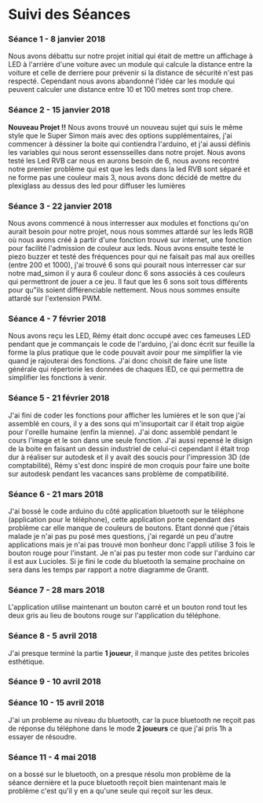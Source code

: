 # Suivi des Séances

### Séance 1 - 8 janvier 2018

Nous avons débattu sur notre projet initial qui était de mettre un affichage à LED à l'arrière d'une voiture avec un module qui calcule la distance entre la voiture et celle de derriere pour prévenir si la distance de sécurité n'est pas respecté.
Cependant nous avons abandonné l'idée car les module qui peuvent calculer une distance entre 10 et 100 metres sont trop chere.

### Séance 2 - 15 janvier 2018

**Nouveau Projet !!**
Nous avons trouvé un nouveau sujet qui suis le même style que le Super Simon mais avec des options supplémentaires, j'ai commencer à déssiner la boite qui contiendra l'arduino,  et j'ai aussi définis les variables qui nous seront essensseilles dans notre projet.
Nous avons testé les Led RVB car nous en aurons besoin de 6, nous avons recontré notre premier problème qui est que les leds dans la led RVB sont séparé et ne forme pas une couleur mais 3, nous avons donc décidé de mettre du plexiglass au dessus des led pour diffuser les lumières

### Séance 3 - 22 janvier 2018

Nous avons commencé à nous interresser aux modules et fonctions qu'on aurait besoin pour notre projet, nous nous sommes attardé sur les leds RGB où nous avons créé à partir d'une fonction trouvé sur internet, une fonction pour facilité l'admission de couleur aux leds.
Nous avons ensuite testé le piezo buzzer et testé des fréquences pour qui ne faisait pas mal aux oreilles (entre 200 et 1000), j'ai trouvé 6 sons qui pourait nous interresser car sur notre mad\_simon il y aura 6 couleur donc 6 sons associés à ces couleurs qui permettront de jouer a ce jeu. Il faut que les 6 sons soit tous différents pour qu"ils soient différenciable nettement.
Nous nous sommes ensuite attardé sur l'extension PWM.

### Séance 4 - 7 février 2018

Nous avons reçu les LED, Rémy était donc occupé avec ces fameuses LED pendant que je commançais le code de l'arduino, j'ai donc écrit sur feuille la forme la plus pratique que le code pouvait avoir pour me simplifier la vie quand je rajouterai des fonctions. J'ai donc choisit de faire une liste générale qui répertorie les données de chaques lED, ce qui permettra de simplifier les fonctions à venir.

### Séance 5 - 21 février 2018

J'ai fini de coder les fonctions pour afficher les lumières et le son que j'ai assemblé en cours, il y a des sons qui m'insuportait car il était trop aigüe pour l'oreille humaine (enfin la mienne). J'ai donc assemblé pendant le cours l'image et le son dans une seule fonction. J'ai aussi repensé le disign de la boite en faisant un dessin industriel de celui-ci cependant il était trop dur à réaliser sur autodesk et il y avait des soucis pour l'impression 3D (de comptabilité), Rémy s'est donc inspiré de mon croquis pour faire une boite sur autodesk pendant les vacances sans problème de compatibilité.

### Séance 6 - 21 mars 2018

J'ai bossé le code arduino du côté application bluetooth sur le téléphone (application pour le téléphone), cette application porte cependant des problème car elle manque de couleurs de boutons. Etant donné que j'étais malade je n'ai pas pu posé mes questions, j'ai regardé un peu d'autre applications mais je n'ai pas trouvé mon bonheur donc l'appli utilise 3 fois le bouton rouge pour l'instant. Je n'ai pas pu tester mon code sur l'arduino car il est aux Lucioles. Si je fini le code du bluetooth la semaine prochaine on sera dans les temps par rapport a notre diagramme de Grantt.

### Séance 7 - 28 mars 2018

L'application utilise maintenant un bouton carré et un bouton rond tout les deux gris au lieu de boutons rouge sur l'application du téléphone.

### Séance 8 - 5 avril 2018

J'ai presque terminé la partie **1 joueur**, il manque juste des petites bricoles esthétique.

### Séance 9 - 10 avril 2018

### Séance 10 - 15 avril 2018

J'ai un probleme au niveau du bluetooth, car la puce bluetooth ne reçoit pas de réponse du téléphone dans le mode **2 joueurs** ce que j'ai pris 1h a essayer de résoudre.

### Séance 11 - 4 mai 2018

on a bossé sur le bluetooth, on a presque résolu mon problème de la séance dernière et la puce bluetooth reçoit bien maintenant mais le problème c'est qu'il y en a qu'une seule qui reçoit sur les deux. 
